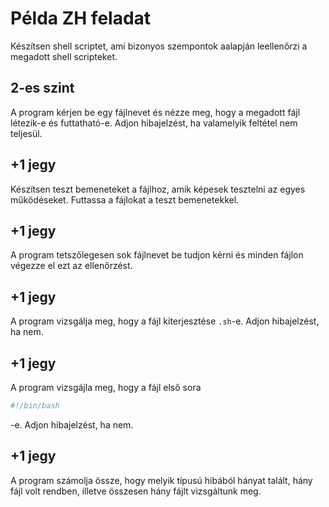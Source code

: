 # Példa ZH feladat

Készítsen shell scriptet, ami bizonyos szempontok aalapján leellenőrzi a megadott shell scripteket.

## 2-es szint

A program kérjen be egy fájlnevet és nézze meg, hogy a megadott fájl létezik-e és futtatható-e. Adjon hibajelzést, ha valamelyik feltétel nem teljesül.

## +1 jegy

Készítsen teszt bemeneteket a fájlhoz, amik képesek tesztelni az egyes működéseket. Futtassa a fájlokat a teszt bemenetekkel.

## +1 jegy

A program tetszőlegesen sok fájlnevet be tudjon kérni és minden fájlon végezze el ezt az ellenőrzést.

## +1 jegy

A program vizsgálja meg, hogy a fájl kiterjesztése `.sh`-e. Adjon hibajelzést, ha nem.

## +1 jegy

A program vizsgájla meg, hogy a fájl első sora
```bash
#!/bin/bash
```
-e. Adjon hibajelzést, ha nem.

## +1 jegy

A program számolja össze, hogy melyik típusú hibából hányat talált, hány fájl volt rendben, illetve összesen hány fájlt vizsgáltunk meg.
